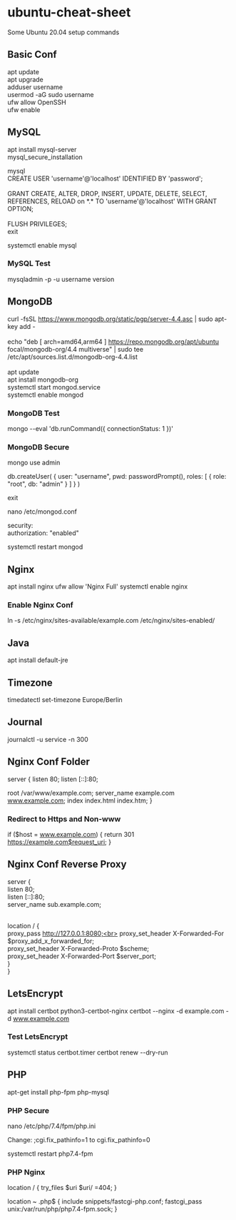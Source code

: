 # ubuntu-cheat-sheet

Some Ubuntu 20.04 setup commands

## Basic Conf
apt update<br>
apt upgrade<br>
adduser username<br>
usermod -aG sudo username<br>
ufw allow OpenSSH<br>
ufw enable

## MySQL
apt install mysql-server<br>
mysql_secure_installation

mysql<br>
CREATE USER 'username'@'localhost' IDENTIFIED BY 'password';<br><br>
GRANT CREATE, ALTER, DROP, INSERT, UPDATE, DELETE, SELECT, REFERENCES, RELOAD on &ast;.&ast; TO 'username'@'localhost' WITH GRANT OPTION;<br><br>
FLUSH PRIVILEGES;<br>
exit

systemctl enable mysql

### MySQL Test
mysqladmin -p -u username version

## MongoDB
curl -fsSL https://www.mongodb.org/static/pgp/server-4.4.asc | sudo apt-key add -<br><br>
echo "deb [ arch=amd64,arm64 ] https://repo.mongodb.org/apt/ubuntu focal/mongodb-org/4.4 multiverse" | sudo tee /etc/apt/sources.list.d/mongodb-org-4.4.list<br><br>
apt update<br>
apt install mongodb-org<br>
systemctl start mongod.service<br>
systemctl enable mongod

### MongoDB Test
mongo --eval 'db.runCommand({ connectionStatus: 1 })'

### MongoDB Secure
mongo
use admin

db.createUser(
{
user: "username",
pwd: passwordPrompt(),
roles: [ { role: "root", db: "admin" } ]
}
)

exit

nano /etc/mongod.conf

security:<br>
  authorization: "enabled"

systemctl restart mongod

## Nginx
apt install nginx
ufw allow 'Nginx Full'
systemctl enable nginx

### Enable Nginx Conf
ln -s /etc/nginx/sites-available/example.com /etc/nginx/sites-enabled/

## Java
apt install default-jre

## Timezone
timedatectl set-timezone Europe/Berlin

## Journal
journalctl -u service -n 300


## Nginx Conf Folder
server {
  listen 80;
  listen [::]:80;

  root /var/www/example.com;
  server_name example.com www.example.com;
	index index.html index.htm;
}

### Redirect to Https and Non-www
if ($host = www.example.com) {
  return 301 https://example.com$request_uri;
}


## Nginx Conf Reverse Proxy
server {<br>
        listen 80;<br>
        listen [::]:80;<br>
        server_name sub.example.com;<br><br>
        
   location / {<br>
             proxy_pass http://127.0.0.1:8080;<br>
             proxy_set_header X-Forwarded-For $proxy_add_x_forwarded_for;<br>
             proxy_set_header X-Forwarded-Proto $scheme;<br>
             proxy_set_header X-Forwarded-Port $server_port;<br>
    }<br>
}



## LetsEncrypt
apt install certbot python3-certbot-nginx
certbot --nginx -d example.com -d www.example.com

### Test LetsEncrypt
systemctl status certbot.timer
certbot renew --dry-run


## PHP
apt-get install php-fpm php-mysql

### PHP Secure
nano /etc/php/7.4/fpm/php.ini

Change:
;cgi.fix_pathinfo=1
to
cgi.fix_pathinfo=0

systemctl restart php7.4-fpm

### PHP Nginx
location / {
  try_files $uri $uri/ =404;
}

location ~ \.php$ {
  include snippets/fastcgi-php.conf;
  fastcgi_pass unix:/var/run/php/php7.4-fpm.sock;
}
